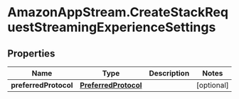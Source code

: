 # AmazonAppStream.CreateStackRequestStreamingExperienceSettings

## Properties

Name | Type | Description | Notes
------------ | ------------- | ------------- | -------------
**preferredProtocol** | [**PreferredProtocol**](PreferredProtocol.md) |  | [optional] 


